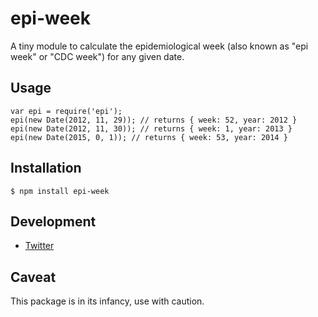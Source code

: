 epi-week
======

A tiny module to calculate the epidemiological week (also known as "epi week" or "CDC week") for any given date.

Usage
----

    var epi = require('epi');
    epi(new Date(2012, 11, 29)); // returns { week: 52, year: 2012 }
    epi(new Date(2012, 11, 30)); // returns { week: 1, year: 2013 }
    epi(new Date(2015, 0, 1)); // returns { week: 53, year: 2014 }


Installation
------------

    $ npm install epi-week

Development
-----------

  * [Twitter](http://twitter.com/wombleton)

Caveat
------

This package is in its infancy, use with caution.
